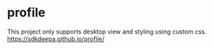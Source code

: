 # profile
This project only supports desktop view and styling using custom css.
https://sdkdeepa.github.io/profile/

